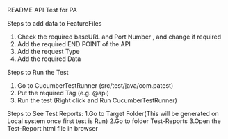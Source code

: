 README
API Test for PA

Steps to add data to FeatureFiles
1. Check the required baseURL and Port Number , and change if required
2. Add the required END POINT of the API
3. Add the request Type
4. Add the required Data

Steps to Run the Test
1. Go to CucumberTestRunner (src/test/java/com.patest)
2. Put the required Tag (e.g. @api)
3. Run the test (Right click and Run CucumberTestRunner)

Steps to See Test Reports:
1.Go to Target Folder(This will be generated on Local system once first test is Run)
2.Go to folder Test-Reports
3.Open the Test-Report html file in browser 
